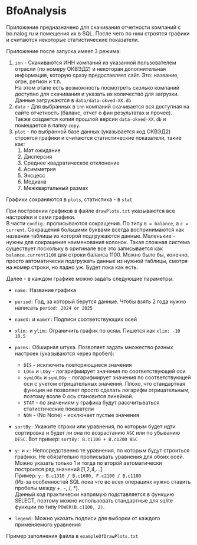 # BfoAnalysis

Приложение предназначено для скачивания отчетности компаний с bo.nalog.ru и помещения их в SQL. После чего по ним строятся графики и считаются некоторые статистические показатели.

Приложение после запуска имеет 3 режима:
1. `inn` - Скачиваются ИНН компаний из указанной пользователем отрасли (по номеру ОКВЭД2) и некоторая дополнительная информация, которую сразу предоставляет сайт. Это: название, огрн, регион и т.п. \
На этом этапе есть возможность посмотреть сколько компаний доступно для скачивания и указать их количество для загрузки. \
Данные загружаются в `data/data-okved-XX.db`
3. `data` - Для выбранных в `inn` компаний скачивается вся доступная на сайте отчетность (баланс, отчет о фин результатах и прочее). \
Также создается копия прошлой версии `data-okved-XX.db` и помещается в папку `copy`.
4. `plot` - по выбранной базе данных (указывается код ОКВЭД2) строятся графики и считаются статистические показатели, такие как:
   1. Мат ожидание
   2. Дисперсия
   3. Среднее квадратическое отклонение
   4. Асимметрия
   5. Эксцесс
   6. Медиана
   7. Межквартальный размах

Графики сохраняются в `plots`, статистика - в `stat`

При построении графиков в файле `drawPlots.txt` указываются все настройки и сами графики. \
В части `config:` прописываются сокращения. По типу `B = balance`, а `c = current`.
Сокращения большими буквами всегда воспринимаются как названия таблицы из которой подгружаются данные. Маленькие - нужны для сокращения наименования колонок. Такая сложная система существует поскольку в оригинале все это записывается как `balance.current1100` для строки баланса 1100. Можно было бы, конечно, просто автоматически подгружать данные из нужной таблицы, смотря на номер строки, но ладно уж. Будет пока как есть.

Далее - в каждом графике можно задать следующие параметры:

- `name:` Название графика
- `period:` Год, за который берутся данные. Чтобы взять 2 года нужно написать `period: 2024 or 2025`
- `nameX:` и `nameY:` Подписи соответствующих осей
- `xlim:` и `ylim:` Ограничить график по осям. Пишется как `xlim: -10 10.5`
- `parms:` Обширная штука. Позволяет задать множество разных настроек (указываются через пробел):

  - `DIS` - исключить повторяющиеся значения
  - `LOGx` и `LOGy` - логарифмирует значения по соответствующей оси
  - `symLOGx` и `symLOGy` - логарифмирует значения по соответствующей оси с учетом отрицательных значений. Плохо, что стандартная функция не позволяет просто сделать логарифм отрицательным, поэтому возле 0 ось становится линейной.
  - `STAT` - по значениям y графика будут рассчитываться статистические показатели
  - `NON` - (No None) - исключает пустые значения
- `sortBy:` Укажите строки или уравнения, по которым будет идти сортировка и будет ли она по возрастанию `ASC` или по убыванию `DESC`. Вот пример: `sortBy: B.c1100 + B.c1200 ASC`
- `y:` и `x:` Непосредственно те уравнения, по которым будут строиться графики. Не обязательно прописывать уравнения для обоих осей. Можно указать только 1 и тогда по второй автоматически построится ряд значений \[1,2,4,...\]. \
Пример: `y: B.c1310 / B.c1600, F.c2100 / B.c1100` \
(Из-за особенностей SQL пока что во всех операциях нужно ставить пробелы между +, -, /, *).\
Данный код практически напрямую подставляется в функцию SELECT, поэтому можно использовать стандартные для sqlite функции по типу `POWER(B.c1100, 2)`.
- `legend:` Можно указать подписи для выборки от каждого применяемого уравнения

Пример заполнения файла в `exampleOfDrawPlots.txt`